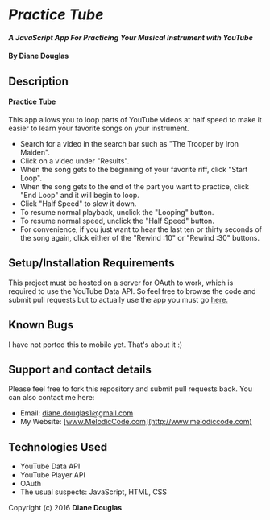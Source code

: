 # _Practice Tube_

#### _A JavaScript App For Practicing Your Musical Instrument with YouTube_

#### By Diane Douglas

## Description

#### [Practice Tube](dianedouglas.github.io/Practice-Tube)

This app allows you to loop parts of YouTube videos at half speed to make it easier to learn your favorite songs on your instrument. 

* Search for a video in the search bar such as "The Trooper by Iron Maiden".
* Click on a video under "Results".
* When the song gets to the beginning of your favorite riff, click "Start Loop". 
* When the song gets to the end of the part you want to practice, click "End Loop" and it will begin to loop.
* Click "Half Speed" to slow it down. 
* To resume normal playback, unclick the "Looping" button.
* To resume normal speed, unclick the "Half Speed" button. 
* For convenience, if you just want to hear the last ten or thirty seconds of the song again, click either of the "Rewind :10" or "Rewind :30" buttons.

## Setup/Installation Requirements

This project must be hosted on a server for OAuth to work, which is required to use the YouTube Data API. So feel free to browse the code and submit pull requests but to actually use the app you must go [here.](dianedouglas.github.io/Practice-Tube)

## Known Bugs

I have not ported this to mobile yet. That's about it :) 

## Support and contact details

Please feel free to fork this repository and submit pull requests back. You can also contact me here:

* Email: diane.douglas1@gmail.com
* My Website: [www.MelodicCode.com](http://www.melodiccode.com)

## Technologies Used

* YouTube Data API
* YouTube Player API
* OAuth
* The usual suspects: JavaScript, HTML, CSS

Copyright (c) 2016 **Diane Douglas**